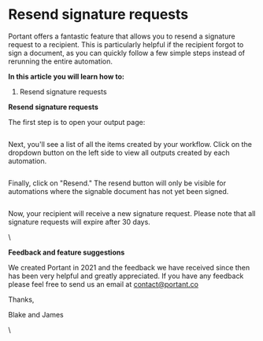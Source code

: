 # Resend signature requests

Portant offers a fantastic feature that allows you to resend a signature request to a recipient. This is particularly helpful if the recipient forgot to sign a document, as you can quickly follow a few simple steps instead of rerunning the entire automation.



**In this article you will learn how to:**

1. Resend signature requests

**Resend signature requests**

The first step is to open your output page:

<figure><img src="https://lh7-us.googleusercontent.com/fUGU3RGYXFZd9XswGhZ6tjVsP1THucIJdSfS131cGWH8OPCX9T6BaR_P9FdYD3TuQTNXBjBe25y9kz8EEd64v1snIm45oHjeOaorkiI28QAFwi-xhirEEo-gTHJO0fnaYCf78unx9CIHigA0fGpI9Dw" alt=""><figcaption></figcaption></figure>

Next, you'll see a list of all the items created by your workflow. Click on the dropdown button on the left side to view all outputs created by each automation.

<figure><img src="https://lh7-us.googleusercontent.com/8W68m71okHiVjy3ax377MKPWGJ1poEuw8vHfc5m9eP-QPwgw8fxAbYLXia4mRpHea5kwY4BhAq2hkIFwRFoDzeh2RJmuiLQkcXEXWgyk5qIc2MkfQKcOKutd0ZFzSjEFfL_ZL0H2aIXz8vVPfQIF-7M" alt=""><figcaption></figcaption></figure>

Finally, click on "Resend." The resend button will only be visible for automations where the signable document has not yet been signed.

<figure><img src="https://lh7-us.googleusercontent.com/5gfAs_HsC4y_zCoyvlH_GUWP9pyeXGgljCnC_amHykNpNGZ9H5d_PRT_oe4tTkLG6rEPsCTnv8z7ZNgXqWE-oUi-SpgoGHeN5uGZTu0ieuZzzlfeJsI7Dh1dy8fPtjCgL-JnxLF2X-RdRhiWeWwvP8g" alt=""><figcaption></figcaption></figure>

Now, your recipient will receive a new signature request. Please note that all signature requests will expire after 30 days.

\


**‍Feedback and feature suggestions**

We created Portant in 2021 and the feedback we have received since then has been very helpful and greatly appreciated. If you have any feedback please feel free to send us an email at contact@portant.co

Thanks,

Blake and James

\

